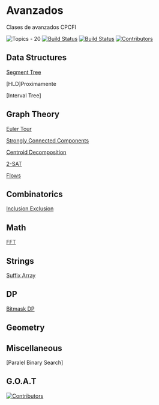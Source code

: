 # Avanzados
Clases de avanzados CPCFI

![Topics - 20](https://img.shields.io/badge/Topics-20-2ea44f)
[![Build Status](https://img.shields.io/github/stars/arns115/avanzados.svg)](https://github.com/arns115/avanzados)
[![Build Status](https://img.shields.io/github/forks/arns115/avanzados.svg)](https://github.com/arns115/avanzados)
[![Contributors](https://img.shields.io/github/contributors/arns115/avanzados?style=flat-square)](https://github.com/arns115/avanzados/graphs/contributors)

## Data Structures

[Segment Tree](DataStructures/SegmentTree/INFO.md)

[HLD]Proximamente

[Interval Tree]

## Graph Theory

[Euler Tour](EulerTour/INFO.md)

[Strongly Connected Components](Graphs/SCC/INFO.md)

[Centroid Decomposition](CentroidDecomp/INFO.md)

[2-SAT](Graphs/2-SAT/INFO.md)

[Flows](Flujos/INFO.md)

## Combinatorics

[Inclusion Exclusion](InclusionExclusion/INFO.md)


## Math

[FFT](Math/FFT/README.md)


## Strings

[Suffix Array](SuffixArray/INFO.md)

## DP

[Bitmask DP](BitmaskDP/INFO.md)

## Geometry

## Miscellaneous

[Paralel Binary Search]




## G.O.A.T
[![Contributors](https://contrib.rocks/image?repo=arns115/avanzados)](https://github.com/arns115/avanzados/graphs/contributors)


